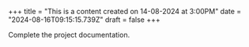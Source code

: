+++
title = "This is a content created on 14-08-2024 at 3:00PM"
date = "2024-08-16T09:15:15.739Z"
draft = false
+++

  Complete the project documentation.
        